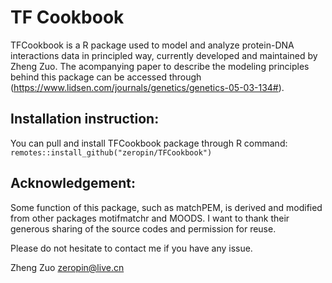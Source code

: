 # TF Cookbook
TFCookbook is a R package used to model and analyze protein-DNA interactions data in principled way, currently developed and maintained by Zheng Zuo. The acompanying paper to describe the modeling principles behind this package can be accessed through (https://www.lidsen.com/journals/genetics/genetics-05-03-134#).

## Installation instruction:
You can pull and install TFCookbook package through R command: 
`remotes::install_github("zeropin/TFCookbook")`

## Acknowledgement:
Some function of this package, such as matchPEM, is derived and modified from other packages motifmatchr and MOODS. I want to thank their generous sharing of the source codes and permission for reuse.

Please do not hesitate to contact me if you have any issue.

Zheng Zuo
zeropin@live.cn

